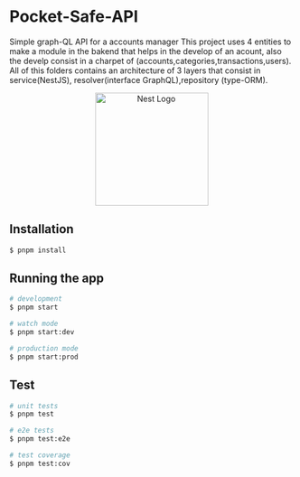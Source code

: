 # Pocket-Safe-API
Simple graph-QL API for a accounts manager 
This project uses 4 entities to make a module in the bakend that helps in the develop of an acount, also the develp consist in 
a charpet of (accounts,categories,transactions,users). All of this folders contains an architecture of 3 layers that consist in  service(NestJS), resolver(interface GraphQL),repository (type-ORM).
<p align="center">
  <a href="http://nestjs.com/" target="blank"><img src="https://nestjs.com/img/logo-small.svg" width="200" alt="Nest Logo" /></a>
</p>


## Installation

```bash
$ pnpm install
```

## Running the app

```bash
# development
$ pnpm start

# watch mode
$ pnpm start:dev

# production mode
$ pnpm start:prod
```

## Test

```bash
# unit tests
$ pnpm test

# e2e tests
$ pnpm test:e2e

# test coverage
$ pnpm test:cov
```